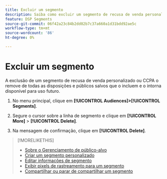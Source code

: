 ```yaml
---
title: Excluir um segmento
description: Saiba como excluir um segmento de recusa de venda personalizado ou da CCPA.
feature: DSP Segments
source-git-commit: 06f42a23c84b2dd02b7c37a660a1d31bdd92ae5c
workflow-type: tm+mt
source-wordcount: '86'
ht-degree: 0%

---
```


# Excluir um segmento

A exclusão de um segmento de recusa de venda personalizado ou CCPA o remove de todas as disposições e públicos salvos que o incluem e o intorna disponível para uso futuro.

1. No menu principal, clique em **[!UICONTROL Audiences]>[!UICONTROL Segments]**.

1. Segure o cursor sobre a linha de segmento e clique em **[!UICONTROL More]** > **[!UICONTROL Delete]**.

1. Na mensagem de confirmação, clique em **[!UICONTROL Delete]**.

>[!MORELIKETHIS]
>
>* [Sobre o Gerenciamento de público-alvo](audience-about.md)
>* [Criar um segmento personalizado](custom-segment-create.md)
>* [Editar informações de segmento](segment-edit.md)
>* [Exibir pixels de rastreamento para um segmento](segment-view-pixels.md)
>* [Compartilhar ou parar de compartilhar um segmento](segment-share.md)

